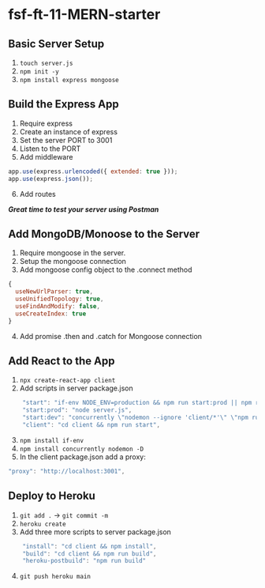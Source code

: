 # fsf-ft-11-MERN-starter

## Basic Server Setup

1. `touch server.js`
2. `npm init -y`
3. `npm install express mongoose`

## Build the Express App

1. Require express
2. Create an instance of express
3. Set the server PORT to 3001
4. Listen to the PORT
5. Add middleware

```javascript
app.use(express.urlencoded({ extended: true }));
app.use(express.json());
```

6. Add routes

**_Great time to test your server using Postman_**

## Add MongoDB/Monoose to the Server

1. Require mongoose in the server.
2. Setup the mongoose connection
3. Add mongoose config object to the .connect method

```javascript
{
  useNewUrlParser: true,
  useUnifiedTopology: true,
  useFindAndModify: false,
  useCreateIndex: true
}
```

4. Add promise .then and .catch for Mongoose connection

## Add React to the App

1. `npx create-react-app client`
2. Add scripts in server package.json

```javascript
    "start": "if-env NODE_ENV=production && npm run start:prod || npm run start:dev",
    "start:prod": "node server.js",
    "start:dev": "concurrently \"nodemon --ignore 'client/*'\" \"npm run client\"",
    "client": "cd client && npm run start",
```

3. `npm install if-env`
4. `npm install concurrently nodemon -D`
5. In the client package.json add a proxy:

```javascript
"proxy": "http://localhost:3001",
```

## Deploy to Heroku

1. `git add .` -> `git commit -m `
2. `heroku create`
3. Add three more scripts to server package.json

``` javascript
    "install": "cd client && npm install",
    "build": "cd client && npm run build",
    "heroku-postbuild": "npm run build"
```

4. `git push heroku main`
